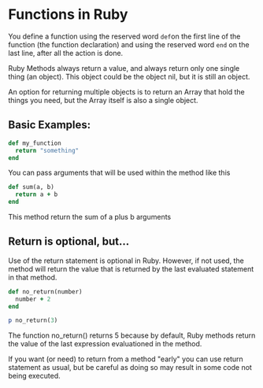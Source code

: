 # Functions in Ruby
You define a function using the reserved word `def`on the first line of the function (the function declaration) and using the reserved word `end` on the last line, after all the action is done. 

Ruby Methods always return a value, and always return only one single thing (an object). This object could be the object nil, but it is still an object. 

An option for returning multiple objects is to return an Array that hold the things you need, but the Array itself is also a single object.  

## Basic Examples:

```ruby
def my_function
  return "something"
end
```

You can pass arguments that will be used within the method like this

```ruby
def sum(a, b)
  return a + b
end
```

This method return the sum of a plus b arguments

## Return is optional, but...
Use of the return statement is optional in Ruby. However, if not used, the method will return the value that is returned by the last evaluated statement in that method.

```ruby
def no_return(number)
  number + 2
end

p no_return(3) 
```

The function no_return() returns 5 because by default, Ruby methods return the value of the last expression evaluationed in the method. 

If you want (or need) to return from a method "early" you can use return statement as usual, but be careful as doing so may result in some code not being executed. 